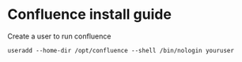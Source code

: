 # Confluence install guide 

Create a user to run confluence
```
useradd --home-dir /opt/confluence --shell /bin/nologin youruser
```



